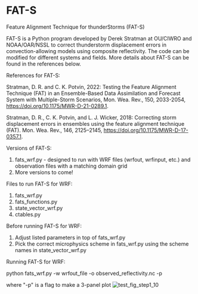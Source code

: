 # FAT-S
Feature Alignment Technique for thunderStorms (FAT-S)

FAT-S is a Python program developed by Derek Stratman at OU/CIWRO and NOAA/OAR/NSSL to correct thunderstorm displacement errors in convection-allowing models using composite reflectivity. The code can be modified for different systems and fields. More details about FAT-S can be found in the references below.

References for FAT-S:

Stratman, D. R. and C. K. Potvin, 2022: Testing the Feature Alignment Technique (FAT) in an Ensemble-Based Data Assimilation and Forecast System with Multiple-Storm Scenarios, Mon. Wea. Rev., 150, 2033-2054, https://doi.org/10.1175/MWR-D-21-0289.1.

Stratman, D. R., C. K. Potvin, and L. J. Wicker, 2018: Correcting storm displacement errors in ensembles using the feature alignment technique (FAT). Mon. Wea. Rev., 146, 2125–2145, https://doi.org/10.1175/MWR-D-17-0357.1.

Versions of FAT-S:
1. fats_wrf.py - designed to run with WRF files (wrfout, wrfinput, etc.) and observation files with a matching domain grid
2. More versions to come!

Files to run FAT-S for WRF:
1. fats_wrf.py
2. fats_functions.py
3. state_vector_wrf.py
4. ctables.py

Before running FAT-S for WRF:
1. Adjust listed parameters in top of fats_wrf.py
2. Pick the correct microphysics scheme in fats_wrf.py using the scheme names in state_vector_wrf.py

Running FAT-S for WRF:

python fats_wrf.py -w wrfout_file -o observed_reflectivity.nc -p

where "-p" is a flag to make a 3-panel plot
![test_fig_step1_10](https://github.com/derekstratman/FAT-S/assets/64940392/351a30e1-977d-4899-a0fb-aa98ff4fd560)
